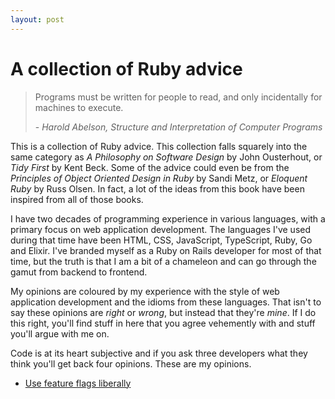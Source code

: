 ```yaml
---
layout: post
---
```


# A collection of Ruby advice

<blockquote>
  Programs must be written for people to read, and only incidentally for machines to execute.
  <p class='ml-4'>- <cite>Harold Abelson, Structure and Interpretation of Computer Programs</cite></p>
</blockquote>

This is a collection of Ruby advice. This collection falls squarely into the same category as _A Philosophy on Software Design_ by John Ousterhout, or _Tidy First_ by Kent Beck. Some of the advice could even be from the _Principles of Object Oriented Design in Ruby_ by Sandi Metz, or _Eloquent Ruby_ by Russ Olsen. In fact, a lot of the ideas from this book have been inspired from all of those books.

I have two decades of programming experience in various languages, with a primary focus on web application development. The languages I've used during that time have been HTML, CSS, JavaScript, TypeScript, Ruby, Go and Elixir. I've branded myself as a Ruby on Rails developer for most of that time, but the truth is that I am a bit of a chameleon and can go through the gamut from backend to frontend.

My opinions are coloured by my experience with the style of web application development and the idioms from these languages. That isn't to say these opinions are _right_ or _wrong_, but instead that they're _mine_. If I do this right, you'll find stuff in here that you agree vehemently with and stuff you'll argue with me on.

Code is at its heart subjective and if you ask three developers what they think you'll get back four opinions. These are my opinions.

* [Use feature flags liberally](/ruby/feature-flags)
